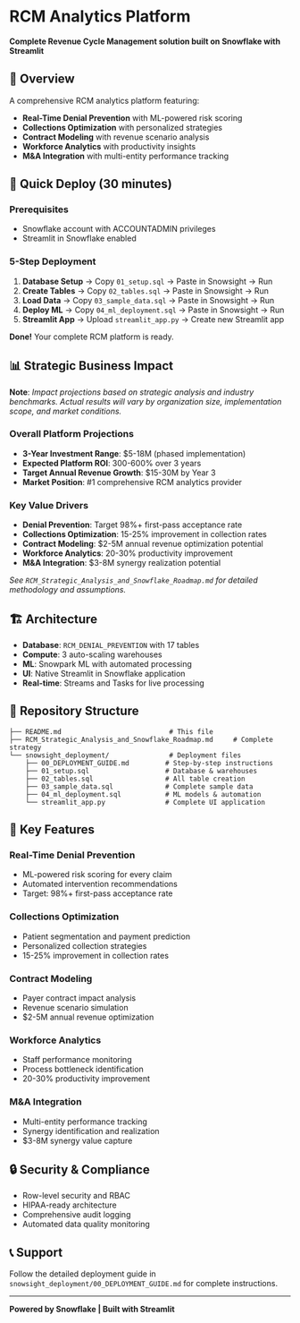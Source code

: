 # RCM Analytics Platform

**Complete Revenue Cycle Management solution built on Snowflake with Streamlit**

## 🎯 Overview

A comprehensive RCM analytics platform featuring:
- **Real-Time Denial Prevention** with ML-powered risk scoring
- **Collections Optimization** with personalized strategies  
- **Contract Modeling** with revenue scenario analysis
- **Workforce Analytics** with productivity insights
- **M&A Integration** with multi-entity performance tracking

## 🚀 Quick Deploy (30 minutes)

### Prerequisites
- Snowflake account with ACCOUNTADMIN privileges
- Streamlit in Snowflake enabled

### 5-Step Deployment

1. **Database Setup** → Copy `01_setup.sql` → Paste in Snowsight → Run
2. **Create Tables** → Copy `02_tables.sql` → Paste in Snowsight → Run  
3. **Load Data** → Copy `03_sample_data.sql` → Paste in Snowsight → Run
4. **Deploy ML** → Copy `04_ml_deployment.sql` → Paste in Snowsight → Run
5. **Streamlit App** → Upload `streamlit_app.py` → Create new Streamlit app

**Done!** Your complete RCM platform is ready.

## 📊 Strategic Business Impact

**Note**: *Impact projections based on strategic analysis and industry benchmarks. Actual results will vary by organization size, implementation scope, and market conditions.*

### Overall Platform Projections
- **3-Year Investment Range**: $5-18M (phased implementation)
- **Expected Platform ROI**: 300-600% over 3 years
- **Target Annual Revenue Growth**: $15-30M by Year 3
- **Market Position**: #1 comprehensive RCM analytics provider

### Key Value Drivers
- **Denial Prevention**: Target 98%+ first-pass acceptance rate
- **Collections Optimization**: 15-25% improvement in collection rates  
- **Contract Modeling**: $2-5M annual revenue optimization potential
- **Workforce Analytics**: 20-30% productivity improvement
- **M&A Integration**: $3-8M synergy realization potential

*See `RCM_Strategic_Analysis_and_Snowflake_Roadmap.md` for detailed methodology and assumptions.*

## 🏗️ Architecture

- **Database**: `RCM_DENIAL_PREVENTION` with 17 tables
- **Compute**: 3 auto-scaling warehouses
- **ML**: Snowpark ML with automated processing
- **UI**: Native Streamlit in Snowflake application
- **Real-time**: Streams and Tasks for live processing

## 📁 Repository Structure

```
├── README.md                           # This file
├── RCM_Strategic_Analysis_and_Snowflake_Roadmap.md     # Complete strategy
└── snowsight_deployment/               # Deployment files
    ├── 00_DEPLOYMENT_GUIDE.md         # Step-by-step instructions
    ├── 01_setup.sql                   # Database & warehouses
    ├── 02_tables.sql                  # All table creation  
    ├── 03_sample_data.sql             # Complete sample data
    ├── 04_ml_deployment.sql           # ML models & automation
    └── streamlit_app.py               # Complete UI application
```

## 🎯 Key Features

### Real-Time Denial Prevention
- ML-powered risk scoring for every claim
- Automated intervention recommendations
- Target: 98%+ first-pass acceptance rate

### Collections Optimization  
- Patient segmentation and payment prediction
- Personalized collection strategies
- 15-25% improvement in collection rates

### Contract Modeling
- Payer contract impact analysis
- Revenue scenario simulation
- $2-5M annual revenue optimization

### Workforce Analytics
- Staff performance monitoring
- Process bottleneck identification  
- 20-30% productivity improvement

### M&A Integration
- Multi-entity performance tracking
- Synergy identification and realization
- $3-8M synergy value capture

## 🔒 Security & Compliance

- Row-level security and RBAC
- HIPAA-ready architecture
- Comprehensive audit logging
- Automated data quality monitoring

## 📞 Support

Follow the detailed deployment guide in `snowsight_deployment/00_DEPLOYMENT_GUIDE.md` for complete instructions.

---

**Powered by Snowflake | Built with Streamlit**